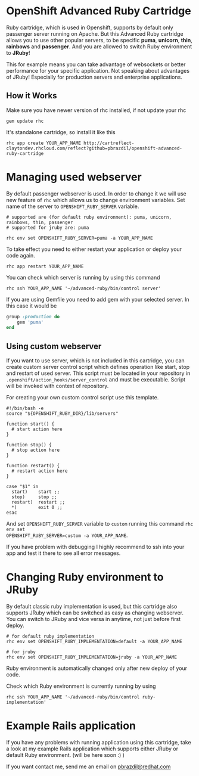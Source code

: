 # OpenShift Advanced Ruby Cartridge
Ruby cartridge, which is used in Openshift, supports by default only passenger server running on Apache. But this Advanced Ruby cartridge allows you to use other popular servers, to be specific **puma**, **unicorn**, **thin**, **rainbows** and **passenger**. And you are allowed to switch Ruby environment to **JRuby**!

This for example means you can take advantage of websockets or better performance for your specific application. Not speaking about advantages of JRuby! Especially for production servers and enterprise applications.


How it Works
------------
Make sure you have newer version of rhc installed, if not update your rhc

	gem update rhc

It's standalone cartridge, so install it like this

	rhc app create YOUR_APP_NAME http://cartreflect-claytondev.rhcloud.com/reflect?github=pbrazdil/openshift-advanced-ruby-cartridge


Managing used webserver
===================

By default passenger webserver is used. In order to change it we will use new feature of <code>rhc</code> which allows us to change environment variables. Set name of the server to <code>OPENSHIFT_RUBY_SERVER</code> variable.

	# supported are (for default ruby environment): puma, unicorn, rainbows, thin, passenger
	# supported for jruby are: puma

	rhc env set OPENSHIFT_RUBY_SERVER=puma -a YOUR_APP_NAME

To take effect you need to either restart your application or deploy your code again. 

	rhc app restart YOUR_APP_NAME
	
You can check which server is running by using this command

	rhc ssh YOUR_APP_NAME '~/advanced-ruby/bin/control server'


If you are using Gemfile you need to add gem with your selected server. In this case it would be

```ruby
group :production do
	gem 'puma'
end
```

Using custom webserver
-----------------------
If you want to use server, which is not included in this cartridge, you can create custom server control script which defines operation like start, stop and restart of used server. This script must be located in your repository in <code>.openshift/action_hooks/server_control</code> and must be executable. Script will be invoked with context of repository.

For creating your own custom control script use this template.

    #!/bin/bash -e
    source "${OPENSHIFT_RUBY_DIR}/lib/servers"

    function start() {
      # start action here
    }

    function stop() {
      # stop action here
    }

    function restart() {
      # restart action here
    }

    case "$1" in
      start)    start ;;
      stop)     stop ;;
      restart)  restart ;;
      *)        exit 0 ;;
    esac

And set <code>OPENSHIFT_RUBY_SERVER</code> variable to <code>custom</code> running this command <code>rhc env set OPENSHIFT_RUBY_SERVER=custom -a YOUR_APP_NAME</code>.

If you have problem with debugging I highly recommend to ssh into your app and test it there to see all error messages.

Changing Ruby environment to JRuby
==================================

By default classic ruby implementation is used, but this cartridge also supports JRuby which can be switched as easy as changing webserver. You can switch to JRuby and vice versa in anytime, not just before first deploy.


    # for default ruby implementation
    rhc env set OPENSHIFT_RUBY_IMPLEMENTATION=default -a YOUR_APP_NAME

    # for jruby
    rhc env set OPENSHIFT_RUBY_IMPLEMENTATION=jruby -a YOUR_APP_NAME

Ruby environment is automatically changed only after new deploy of your code.

Check which Ruby environment is currently running by using

	rhc ssh YOUR_APP_NAME '~/advanced-ruby/bin/control ruby-implementation'


Example Rails application
=========================

If you have any problems with running application using this cartridge, take a look at my example Rails application which supports either JRuby or default Ruby environment. (will be here soon :) )


If you want contact me, send me an email on pbrazdil@redhat.com